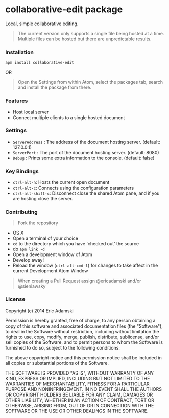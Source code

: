 # collaborative-edit package

Local, simple collaborative editing.

>The current version only supports a single file being hosted at a time.
>Multiple files can be hosted but there are unpredictable results.

### Installation

```
apm install collaborative-edit
```
OR

>Open the Settings from within Atom, select the packages tab, search and install the package from there.

### Features

* Host local server
* Connect multiple clients to a single hosted document

### Settings

* `ServerAddress` : The address of the document hosting server. (default: 127.0.0.1)
* `ServerPort` : The port of the document hosting server. (default: 8080)
* `Debug` : Prints some extra information to the console. (default: false)

### Key Bindings

* `ctrl-alt-h`: Hosts the current open document
* `ctrl-alt-c`: Connects using the configuration parameters
* `ctrl-alt-shift-c`: Disconnect close the shared Atom pane, and if you are hosting close the server.

### Contributing

>Fork the repository

* OS X
 * Open a terminal of your choice
 * `cd` to the directory which you have 'checked out' the source
 * do `apm link -d`
 * Open a development window of Atom
 * Develop away!
  * Reload the window (`ctrl-alt-cmd-l`) for changes to take affect in the current Development Atom Window

>When creating a Pull Request assign @ericadamski and/or @sieniawsky

### License

Copyright (c) 2014 Eric Adamski

Permission is hereby granted, free of charge, to any person obtaining
a copy of this software and associated documentation files (the
"Software"), to deal in the Software without restriction, including
without limitation the rights to use, copy, modify, merge, publish,
distribute, sublicense, and/or sell copies of the Software, and to
permit persons to whom the Software is furnished to do so, subject to
the following conditions:

The above copyright notice and this permission notice shall be
included in all copies or substantial portions of the Software.

THE SOFTWARE IS PROVIDED "AS IS", WITHOUT WARRANTY OF ANY KIND,
EXPRESS OR IMPLIED, INCLUDING BUT NOT LIMITED TO THE WARRANTIES OF
MERCHANTABILITY, FITNESS FOR A PARTICULAR PURPOSE AND
NONINFRINGEMENT. IN NO EVENT SHALL THE AUTHORS OR COPYRIGHT HOLDERS BE
LIABLE FOR ANY CLAIM, DAMAGES OR OTHER LIABILITY, WHETHER IN AN ACTION
OF CONTRACT, TORT OR OTHERWISE, ARISING FROM, OUT OF OR IN CONNECTION
WITH THE SOFTWARE OR THE USE OR OTHER DEALINGS IN THE SOFTWARE.
